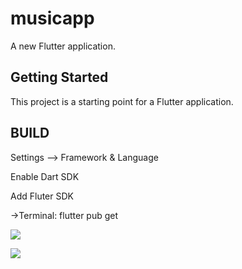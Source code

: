 # musicapp

A new Flutter application.

## Getting Started

This project is a starting point for a Flutter application.

## BUILD
Settings --> Framework & Language

Enable Dart SDK

Add Fluter SDK

->Terminal: flutter pub get

![](https://i.imgur.com/qmWxngF.jpg)

![](https://i.imgur.com/m8nOzzW.jpg)

